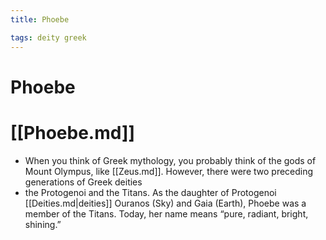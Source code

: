 ```yaml
---
title: Phoebe

tags: deity greek 
---
```


# Phoebe

# [[Phoebe.md]]
- When you think of Greek mythology, you probably think of the gods of Mount Olympus, like [[Zeus.md]]. However, there were two preceding generations of Greek deities
- the Protogenoi and the Titans. As the daughter of Protogenoi [[Deities.md|deities]] Ouranos (Sky) and Gaia (Earth), Phoebe was a member of the Titans. Today, her name means “pure, radiant, bright, shining.”
